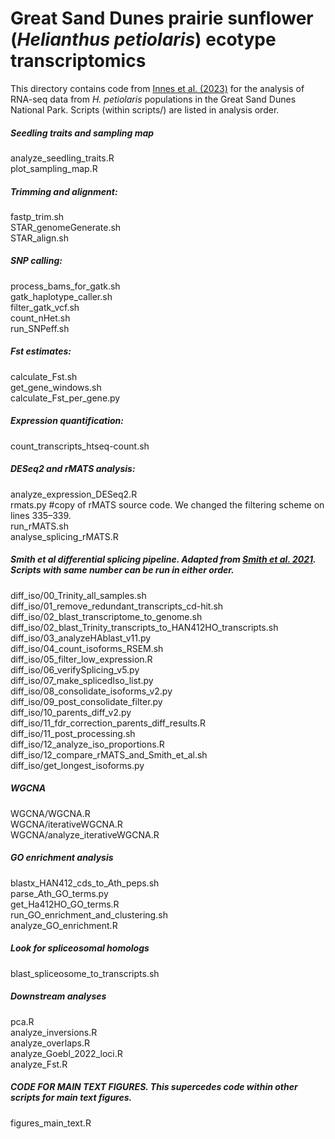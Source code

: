 Great Sand Dunes prairie sunflower (*Helianthus petiolaris*) ecotype transcriptomics
====================================

This directory contains code from [Innes et al. (2023)](https://doi.org/10.1101/2023.04.22.537924) for the analysis of RNA-seq data from *H. petiolaris* populations in the Great Sand Dunes National Park. Scripts (within scripts/) are listed in analysis order.

##### Seedling traits and sampling map
analyze_seedling_traits.R  
plot_sampling_map.R 

##### Trimming and alignment:
fastp_trim.sh  
STAR_genomeGenerate.sh  
STAR_align.sh

##### SNP calling:
process_bams_for_gatk.sh  
gatk_haplotype_caller.sh  
filter_gatk_vcf.sh  
count_nHet.sh  
run_SNPeff.sh

##### Fst estimates:
calculate_Fst.sh  
get_gene_windows.sh  
calculate_Fst_per_gene.py

##### Expression quantification:
count_transcripts_htseq-count.sh

##### DESeq2 and rMATS analysis:
analyze_expression_DESeq2.R  
rmats.py #copy of rMATS source code. We changed the filtering scheme on lines 335–339.  
run_rMATS.sh  
analyse_splicing_rMATS.R

##### Smith et al differential splicing pipeline. Adapted from [Smith et al. 2021](https://github.com/chriscrsmith/SunflowerAberrantSplicing). Scripts with same number can be run in either order.
diff_iso/00_Trinity_all_samples.sh  
diff_iso/01_remove_redundant_transcripts_cd-hit.sh  
diff_iso/02_blast_transcriptome_to_genome.sh  
diff_iso/02_blast_Trinity_transcripts_to_HAN412HO_transcripts.sh  
diff_iso/03_analyzeHAblast_v11.py  
diff_iso/04_count_isoforms_RSEM.sh  
diff_iso/05_filter_low_expression.R  
diff_iso/06_verifySplicing_v5.py  
diff_iso/07_make_splicedIso_list.py  
diff_iso/08_consolidate_isoforms_v2.py  
diff_iso/09_post_consolidate_filter.py  
diff_iso/10_parents_diff_v2.py  
diff_iso/11_fdr_correction_parents_diff_results.R  
diff_iso/11_post_processing.sh  
diff_iso/12_analyze_iso_proportions.R  
diff_iso/12_compare_rMATS_and_Smith_et_al.sh  
diff_iso/get_longest_isoforms.py

##### WGCNA
WGCNA/WGCNA.R  
WGCNA/iterativeWGCNA.R  
WGCNA/analyze_iterativeWGCNA.R

##### GO enrichment analysis
blastx_HAN412_cds_to_Ath_peps.sh  
parse_Ath_GO_terms.py  
get_Ha412HO_GO_terms.R  
run_GO_enrichment_and_clustering.sh  
analyze_GO_enrichment.R

##### Look for spliceosomal homologs
blast_spliceosome_to_transcripts.sh

##### Downstream analyses
pca.R  
analyze_inversions.R  
analyze_overlaps.R  
analyze_Goebl_2022_loci.R  
analyze_Fst.R

##### CODE FOR MAIN TEXT FIGURES. This supercedes code within other scripts for main text figures.
figures_main_text.R
